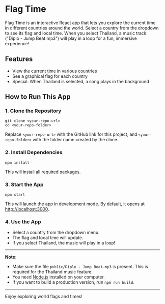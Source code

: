 # Flag Time

Flag Time is an interactive React app that lets you explore the current time in different countries around the world. Select a country from the dropdown to see its flag and local time. When you select Thailand, a music track ("Diplo - Jump Beat.mp3") will play in a loop for a fun, immersive experience!

## Features
- View the current time in various countries
- See a graphical flag for each country
- Special: When Thailand is selected, a song plays in the background

## How to Run This App

### 1. Clone the Repository
```
git clone <your-repo-url>
cd <your-repo-folder>
```
Replace `<your-repo-url>` with the GitHub link for this project, and `<your-repo-folder>` with the folder name created by the clone.

### 2. Install Dependencies
```
npm install
```
This will install all required packages.

### 3. Start the App
```
npm start
```
This will launch the app in development mode. By default, it opens at [http://localhost:3000](http://localhost:3000).

### 4. Use the App
- Select a country from the dropdown menu.
- The flag and local time will update.
- If you select Thailand, the music will play in a loop!

---

**Note:**
- Make sure the file `public/Diplo - Jump Beat.mp3` is present. This is required for the Thailand music feature.
- You need [Node.js](https://nodejs.org/) installed on your computer.
- If you want to build a production version, run `npm run build`.

---

Enjoy exploring world flags and times!
